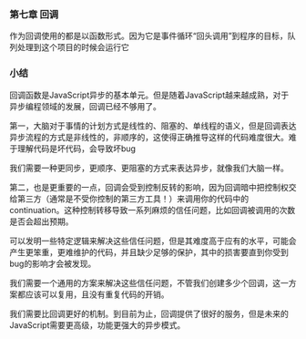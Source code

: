 ### 第七章 回调

作为回调使用的都是以函数形式。因为它是事件循环“回头调用”到程序的目标，队列处理到这个项目的时候会运行它

### 小结
回调函数是JavaScript异步的基本单元。但是随着JavaScript越来越成熟，对于异步编程领域的发展，回调已经不够用了。

第一，大脑对于事情的计划方式是线性的、阻塞的、单线程的语义，但是回调表达异步流程的方式是非线性的，非顺序的，这使得正确推导这样的代码难度很大。难于理解代码是坏代码，会导致坏bug

我们需要一种更同步，更顺序、更阻塞的方式来表达异步，就像我们大脑一样。

第二，也是更重要的一点，回调会受到控制反转的影响，因为回调暗中把控制权交给第三方（通常是不受你控制的第三方工具！）来调用你的代码中的continuation。这种控制转移导致一系列麻烦的信任问题，比如回调被调用的次数是否会超出预期。

可以发明一些特定逻辑来解决这些信任问题，但是其难度高于应有的水平，可能会产生更笨重，更难维护的代码，并且缺少足够的保护，其中的损害要直到你受到bug的影响才会被发现。

我们需要一个通用的方案来解决这些信任问题，不管我们创建多少个回调，这一方案都应该可以复用，且没有重复代码的开销。

我们需要比回调更好的机制。到目前为止，回调提供了很好的服务，但是未来的JavaScript需要更高级，功能更强大的异步模式。
